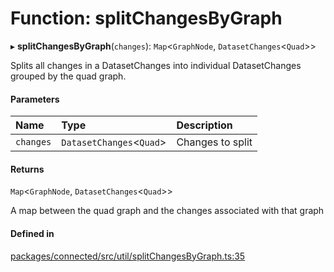 # Function: splitChangesByGraph

▸ **splitChangesByGraph**(`changes`): `Map`\<`GraphNode`, `DatasetChanges`\<`Quad`\>\>

Splits all changes in a DatasetChanges into individual DatasetChanges grouped
by the quad graph.

#### Parameters

| Name | Type | Description |
| :------ | :------ | :------ |
| `changes` | `DatasetChanges`\<`Quad`\> | Changes to split |

#### Returns

`Map`\<`GraphNode`, `DatasetChanges`\<`Quad`\>\>

A map between the quad graph and the changes associated with that
graph

#### Defined in

[packages/connected/src/util/splitChangesByGraph.ts:35](https://github.com/o-development/ldo/blob/2085e12f9f1a1b9db0429a041343e0568e3bede9/packages/connected/src/util/splitChangesByGraph.ts#L35)
